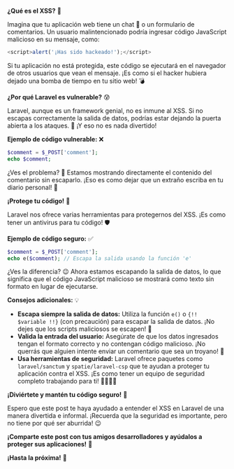 **¿Qué es el XSS?** 🤔

Imagina que tu aplicación web tiene un chat 💬 o un formulario de comentarios. Un usuario malintencionado podría ingresar código JavaScript malicioso en su mensaje, como:

```javascript
<script>alert('¡Has sido hackeado!');</script>
```

Si tu aplicación no está protegida, este código se ejecutará en el navegador de otros usuarios que vean el mensaje. ¡Es como si el hacker hubiera dejado una bomba de tiempo en tu sitio web! 💣

**¿Por qué Laravel es vulnerable?** 😰

Laravel, aunque es un framework genial, no es inmune al XSS. Si no escapas correctamente la salida de datos, podrías estar dejando la puerta abierta a los ataques. 🚪 ¡Y eso no es nada divertido!

**Ejemplo de código vulnerable:** ❌

```php
$comment = $_POST['comment'];
echo $comment;
```

¿Ves el problema? 🧐 Estamos mostrando directamente el contenido del comentario sin escaparlo. ¡Eso es como dejar que un extraño escriba en tu diario personal! 📖

**¡Protege tu código!** 💪

Laravel nos ofrece varias herramientas para protegernos del XSS. ¡Es como tener un antivirus para tu código! 🛡️

**Ejemplo de código seguro:** ✅

```php
$comment = $_POST['comment'];
echo e($comment); // Escapa la salida usando la función 'e'
```

¿Ves la diferencia? 😉 Ahora estamos escapando la salida de datos, lo que significa que el código JavaScript malicioso se mostrará como texto sin formato en lugar de ejecutarse.

**Consejos adicionales:** 💡

* **Escapa siempre la salida de datos:** Utiliza la función `e()` o `{!! $variable !!}` (con precaución) para escapar la salida de datos. ¡No dejes que los scripts maliciosos se escapen! 🏃
* **Valida la entrada del usuario:** Asegúrate de que los datos ingresados tengan el formato correcto y no contengan código malicioso. ¡No querrás que alguien intente enviar un comentario que sea un troyano! 👾
* **Usa herramientas de seguridad:** Laravel ofrece paquetes como `laravel/sanctum` y `spatie/laravel-csp` que te ayudan a proteger tu aplicación contra el XSS. ¡Es como tener un equipo de seguridad completo trabajando para ti! 👮‍♀️👮‍♂️

**¡Diviértete y mantén tu código seguro!** 🥳

Espero que este post te haya ayudado a entender el XSS en Laravel de una manera divertida e informal. ¡Recuerda que la seguridad es importante, pero no tiene por qué ser aburrida! 😉

**¡Comparte este post con tus amigos desarrolladores y ayúdalos a proteger sus aplicaciones!** 📢

**¡Hasta la próxima!** 👋
